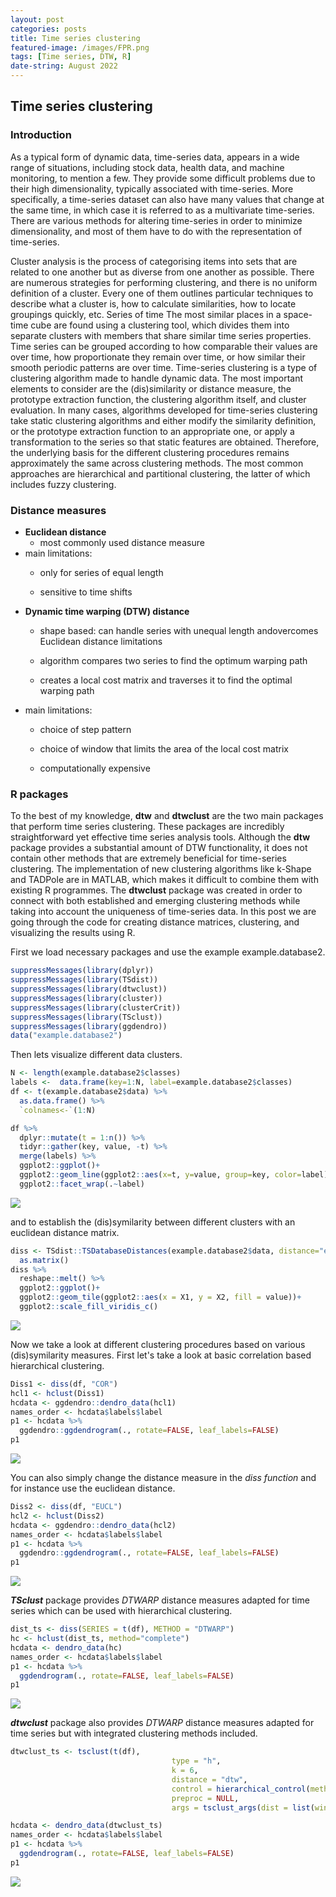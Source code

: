 ```yaml
---
layout: post
categories: posts
title: Time series clustering
featured-image: /images/FPR.png
tags: [Time series, DTW, R]
date-string: August 2022
---
```



## Time series clustering

### Introduction

As a typical form of dynamic data, time-series data, appears in a wide range of situations, including stock data, health data, and machine monitoring, to mention a few. They provide some difficult problems due to their high dimensionality, typically associated with time-series. More specifically, a time-series dataset can also have many values that change at the same time, in which case it is referred to as a multivariate time-series. There are various methods for altering time-series in order to minimize dimensionality, and most of them have to do with the representation of time-series.

Cluster analysis is the process of categorising items into sets that are related to one another but as diverse from one another as possible. There are numerous strategies for performing clustering, and there is no uniform definition of a cluster. Every one of them outlines particular techniques to describe what a cluster is, how to calculate similarities, how to locate groupings quickly, etc. Series of time The most similar places in a space-time cube are found using a clustering tool, which divides them into separate clusters with members that share similar time series properties. Time series can be grouped according to how comparable their values are over time, how proportionate they remain over time, or how similar their smooth periodic patterns are over time. Time-series clustering is a type of clustering algorithm made to handle dynamic data. The most important elements to consider are the (dis)similarity or distance measure, the prototype extraction function, the clustering algorithm itself, and cluster evaluation. In many cases, algorithms developed for time-series clustering take static clustering algorithms and either modify the similarity definition, or the prototype extraction function to an appropriate one, or apply a transformation to the series so that static features are obtained. Therefore, the underlying basis for the different clustering procedures remains approximately the same across clustering methods. The most common approaches are hierarchical and partitional clustering, the latter of which includes fuzzy clustering.

### Distance measures

-   **Euclidean distance**
    -   most commonly used distance measure
-   main limitations:
    -   only for series of equal length

    -   sensitive to time shifts
-   **Dynamic time warping (DTW) distance**
    -   shape based: can handle series with unequal length andovercomes Euclidean distance limitations

    -   algorithm compares two series to find the optimum warping path

    -   creates a local cost matrix and traverses it to find the optimal warping path
-   main limitations:
    -   choice of step pattern

    -   choice of window that limits the area of the local cost matrix

    -   computationally expensive

### R packages

To the best of my knowledge, **dtw** and **dtwclust** are the two main packages that perform time series clustering. These packages are incredibly straightforward yet effective time series analysis tools. Although the **dtw** package provides a substantial amount of DTW functionality, it does not contain other methods that are extremely beneficial for time-series clustering. The implementation of new clustering algorithms like k-Shape and TADPole are in MATLAB, which makes it difficult to combine them with existing R programmes. The **dtwclust** package was created in order to connect with both established and emerging clustering methods while taking into account the uniqueness of time-series data. In this post we are going through the code for creating distance matrices, clustering, and visualizing the results using R.

First we load necessary packages and use the example example.database2.


```r
suppressMessages(library(dplyr))
suppressMessages(library(TSdist))
suppressMessages(library(dtwclust))
suppressMessages(library(cluster))
suppressMessages(library(clusterCrit))
suppressMessages(library(TSclust))
suppressMessages(library(ggdendro))
data("example.database2")
```

Then lets visualize different data clusters.


```r
N <- length(example.database2$classes)
labels <-  data.frame(key=1:N, label=example.database2$classes)
df <- t(example.database2$data) %>% 
  as.data.frame() %>% 
  `colnames<-`(1:N)

df %>% 
  dplyr::mutate(t = 1:n()) %>% 
  tidyr::gather(key, value, -t) %>% 
  merge(labels) %>% 
  ggplot2::ggplot()+
  ggplot2::geom_line(ggplot2::aes(x=t, y=value, group=key, color=label), alpha=0.5, show.legend = F)+
  ggplot2::facet_wrap(.~label)
```

![](/images/clusters-1.png)

and to establish the (dis)symilarity between different clusters with an euclidean distance matrix.


```r
diss <- TSdist::TSDatabaseDistances(example.database2$data, distance="euclidean", diag=T, upper=T) %>% 
  as.matrix()
diss %>% 
  reshape::melt() %>% 
  ggplot2::ggplot()+
  ggplot2::geom_tile(ggplot2::aes(x = X1, y = X2, fill = value))+
  ggplot2::scale_fill_viridis_c()
```

![](/images/euclidean-1.png)

Now we take a look at different clustering procedures based on various (dis)symilarity measures. First let's take a look at basic correlation based hierarchical clustering.


```r
Diss1 <- diss(df, "COR")
hcl1 <- hclust(Diss1)
hcdata <- ggdendro::dendro_data(hcl1)
names_order <- hcdata$labels$label
p1 <- hcdata %>%
  ggdendro::ggdendrogram(., rotate=FALSE, leaf_labels=FALSE)
p1
```

![](/images/COR-1.png)

You can also simply change the distance measure in the *diss function* and for instance use the euclidean distance.


```r
Diss2 <- diss(df, "EUCL")
hcl2 <- hclust(Diss2)
hcdata <- ggdendro::dendro_data(hcl2)
names_order <- hcdata$labels$label
p1 <- hcdata %>%
  ggdendro::ggdendrogram(., rotate=FALSE, leaf_labels=FALSE)
p1
```

![](/images/EUCL-1.png)

***TSclust*** package provides *DTWARP* distance measures adapted for time series which can be used with hierarchical clustering.


```r
dist_ts <- diss(SERIES = t(df), METHOD = "DTWARP") 
hc <- hclust(dist_ts, method="complete") 
hcdata <- dendro_data(hc)
names_order <- hcdata$labels$label
p1 <- hcdata %>%
  ggdendrogram(., rotate=FALSE, leaf_labels=FALSE)
p1
```

![](/images/DTWARP-1.png)

***dtwclust*** package also provides *DTWARP* distance measures adapted for time series but with integrated clustering methods included.


```r
dtwclust_ts <- tsclust(t(df), 
                                    type = "h", 
                                    k = 6,  
                                    distance = "dtw", 
                                    control = hierarchical_control(method = "complete"),
                                    preproc = NULL, 
                                    args = tsclust_args(dist = list(window.size = 5L)))

hcdata <- dendro_data(dtwclust_ts)
names_order <- hcdata$labels$label
p1 <- hcdata %>%
  ggdendrogram(., rotate=FALSE, leaf_labels=FALSE)
p1
```

![](/images/dtw-1.png)
